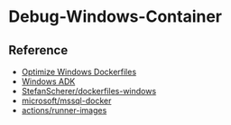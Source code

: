 # Debug-Windows-Container

## Reference

- [Optimize Windows Dockerfiles][1]
- [Windows ADK][2]
- [StefanScherer/dockerfiles-windows][3]
- [microsoft/mssql-docker][4]
- [actions/runner-images][5]

[1]: https://learn.microsoft.com/en-us/virtualization/windowscontainers/manage-docker/optimize-windows-dockerfile
[2]: https://learn.microsoft.com/zh-cn/windows-hardware/get-started/adk-install#download-the-adk-101261001-may-2024
[3]: https://github.com/StefanScherer/dockerfiles-windows
[4]: https://github.com/microsoft/mssql-docker
[5]: https://github.com/actions/runner-images?tab=readme-ov-file
